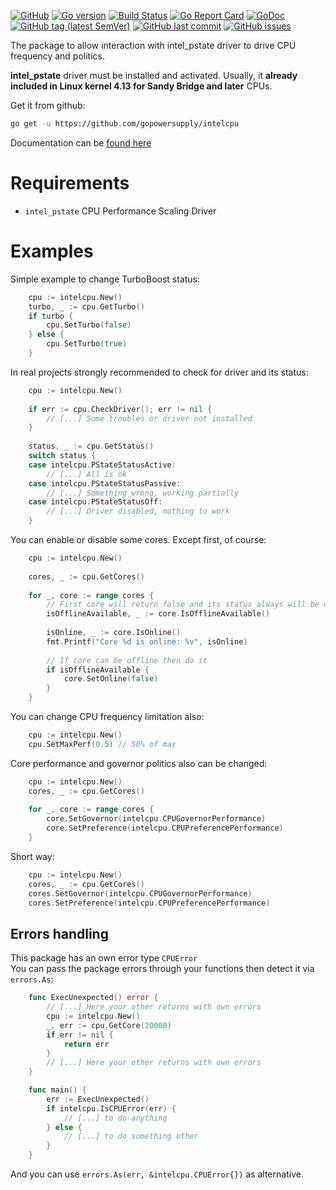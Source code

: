 [![GitHub](https://img.shields.io/github/license/gopowersupply/intelcpu)](https://intelcpu/blob/master/LICENSE)
[![Go version](https://img.shields.io/github/go-mod/go-version/gopowersupply/intelcpu)](https://blog.golang.org/go1.13)
[![Build Status](https://travis-ci.org/gopowersupply/intelcpu.svg?branch=master)](https://travis-ci.org/gopowersupply/intelcpu)
[![Go Report Card](https://goreportcard.com/badge/gopowersupply/intelcpu)](http://goreportcard.com/report/gopowersupply/intelcpu)
[![GoDoc](https://godoc.org/github.com/gopowersupply/intelcpu?status.svg)](https://godoc.org/github.com/gopowersupply/intelcpu)
[![GitHub tag (latest SemVer)](https://img.shields.io/github/v/tag/gopowersupply/intelcpu)](https://github.com/intelcpu/releases)
[![GitHub last commit](https://img.shields.io/github/last-commit/gopowersupply/intelcpu)](https://intelcpu/commits/master)
[![GitHub issues](https://img.shields.io/github/issues/gopowersupply/intelcpu)](https://intelcpu/issues)

The package to allow interaction with intel_pstate driver to drive CPU frequency and politics.  

**intel_pstate** driver must be installed and activated. Usually, it __already included in Linux kernel 4.13 for Sandy Bridge and later__ CPUs.

Get it from github:
```bash
go get -u https://github.com/gopowersupply/intelcpu
```

Documentation can be [found here](https://godoc.org/github.com/gopowersupply/intelpower)

# Requirements

- `intel_pstate` CPU Performance Scaling Driver

# Examples

Simple example to change TurboBoost status:
```go
    cpu := intelcpu.New()
    turbo, _ := cpu.GetTurbo()
    if turbo {
    	cpu.SetTurbo(false)
    } else {
    	cpu.SetTurbo(true)
    }
```

In real projects strongly recommended to check for driver and its status:
```go
    cpu := intelcpu.New()
    
    if err := cpu.CheckDriver(); err != nil {
    	// [...] Some troubles or driver not installed
    }
    
    status, _ := cpu.GetStatus()
    switch status {
    case intelcpu.PStateStatusActive:
    	// [...] All is ok
    case intelcpu.PStateStatusPassive:
    	// [...] Something wrong, working partially
    case intelcpu.PStateStatusOff:
    	// [...] Driver disabled, nothing to work
    }
```

You can enable or disable some cores. Except first, of course:
```go
    cpu := intelcpu.New()
        
    cores, _ := cpu.GetCores()
    
    for _, core := range cores {
    	// First core will return false and its status always will be online
    	isOfflineAvailable, _ := core.IsOfflineAvailable()
    	    	
    	isOnline, _ := core.IsOnline()
    	fmt.Printf("Core %d is online: %v", isOnline)
    	
    	// If core can be offline then do it
    	if isOfflineAvailable {
    		core.SetOnline(false)
    	}    	
    }
```

You can change CPU frequency limitation also:
```go
    cpu := intelcpu.New()    
    cpu.SetMaxPerf(0.5) // 50% of max
```

Core performance and governor politics also can be changed:
```go
    cpu := intelcpu.New()
    cores, _ := cpu.GetCores()
    
    for _, core := range cores {
    	core.SetGovernor(intelcpu.CPUGovernorPerformance)
    	core.SetPreference(intelcpu.CPUPreferencePerformance)
    }
```

Short way:
```go
    cpu := intelcpu.New()
    cores, _ := cpu.GetCores()
    cores.SetGovernor(intelcpu.CPUGovernorPerformance)
    cores.SetPreference(intelcpu.CPUPreferencePerformance)
```

## Errors handling

This package has an own error type `CPUError`  
You can pass the package errors through your functions then detect it via `errors.As`:
```go
    func ExecUnexpected() error {
    	// [...] Here your other returns with own errors
        cpu := intelcpu.New()
        _, err := cpu.GetCore(20000)
        if err != nil {
        	return err
        }
        // [...] Here your other returns with own errors
    }

    func main() {
    	err := ExecUnexpected()    	
    	if intelcpu.IsCPUError(err) {
    		// [...] to do anything
    	} else {
    		// [...] to do something other    		
    	}
    }
```
And you can use `errors.As(err, &intelcpu.CPUError{})` as alternative.